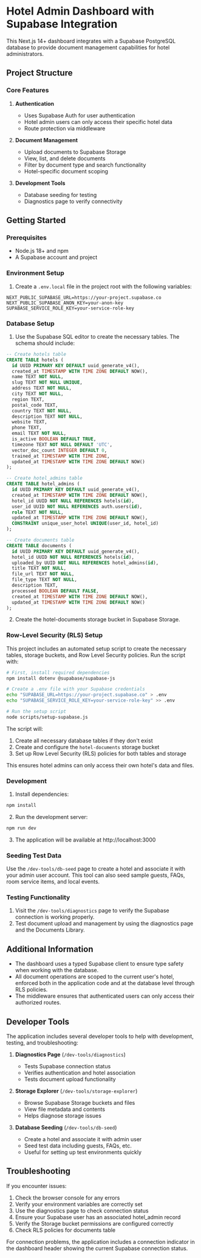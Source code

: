 # Hotel Admin Dashboard with Supabase Integration

This Next.js 14+ dashboard integrates with a Supabase PostgreSQL database to provide document management capabilities for hotel administrators.

## Project Structure

### Core Features

1. **Authentication**
   - Uses Supabase Auth for user authentication
   - Hotel admin users can only access their specific hotel data
   - Route protection via middleware

2. **Document Management**
   - Upload documents to Supabase Storage
   - View, list, and delete documents
   - Filter by document type and search functionality
   - Hotel-specific document scoping

3. **Development Tools**
   - Database seeding for testing
   - Diagnostics page to verify connectivity

## Getting Started

### Prerequisites

- Node.js 18+ and npm
- A Supabase account and project

### Environment Setup

1. Create a `.env.local` file in the project root with the following variables:

```
NEXT_PUBLIC_SUPABASE_URL=https://your-project.supabase.co
NEXT_PUBLIC_SUPABASE_ANON_KEY=your-anon-key
SUPABASE_SERVICE_ROLE_KEY=your-service-role-key
```

### Database Setup

1. Use the Supabase SQL editor to create the necessary tables. The schema should include:

```sql
-- Create hotels table
CREATE TABLE hotels (
  id UUID PRIMARY KEY DEFAULT uuid_generate_v4(),
  created_at TIMESTAMP WITH TIME ZONE DEFAULT NOW(),
  name TEXT NOT NULL,
  slug TEXT NOT NULL UNIQUE,
  address TEXT NOT NULL,
  city TEXT NOT NULL,
  region TEXT,
  postal_code TEXT,
  country TEXT NOT NULL,
  description TEXT NOT NULL,
  website TEXT,
  phone TEXT,
  email TEXT NOT NULL,
  is_active BOOLEAN DEFAULT TRUE,
  timezone TEXT NOT NULL DEFAULT 'UTC',
  vector_doc_count INTEGER DEFAULT 0,
  trained_at TIMESTAMP WITH TIME ZONE,
  updated_at TIMESTAMP WITH TIME ZONE DEFAULT NOW()
);

-- Create hotel_admins table
CREATE TABLE hotel_admins (
  id UUID PRIMARY KEY DEFAULT uuid_generate_v4(),
  created_at TIMESTAMP WITH TIME ZONE DEFAULT NOW(),
  hotel_id UUID NOT NULL REFERENCES hotels(id),
  user_id UUID NOT NULL REFERENCES auth.users(id),
  role TEXT NOT NULL,
  updated_at TIMESTAMP WITH TIME ZONE DEFAULT NOW(),
  CONSTRAINT unique_user_hotel UNIQUE(user_id, hotel_id)
);

-- Create documents table
CREATE TABLE documents (
  id UUID PRIMARY KEY DEFAULT uuid_generate_v4(),
  hotel_id UUID NOT NULL REFERENCES hotels(id),
  uploaded_by UUID NOT NULL REFERENCES hotel_admins(id),
  title TEXT NOT NULL,
  file_url TEXT NOT NULL,
  file_type TEXT NOT NULL,
  description TEXT,
  processed BOOLEAN DEFAULT FALSE,
  created_at TIMESTAMP WITH TIME ZONE DEFAULT NOW(),
  updated_at TIMESTAMP WITH TIME ZONE DEFAULT NOW()
);
```

2. Create the hotel-documents storage bucket in Supabase Storage.

### Row-Level Security (RLS) Setup

This project includes an automated setup script to create the necessary tables, storage buckets, and Row Level Security policies. Run the script with:

```bash
# First, install required dependencies
npm install dotenv @supabase/supabase-js

# Create a .env file with your Supabase credentials
echo "SUPABASE_URL=https://your-project.supabase.co" > .env
echo "SUPABASE_SERVICE_ROLE_KEY=your-service-role-key" >> .env

# Run the setup script
node scripts/setup-supabase.js
```

The script will:
1. Create all necessary database tables if they don't exist
2. Create and configure the `hotel-documents` storage bucket
3. Set up Row Level Security (RLS) policies for both tables and storage

This ensures hotel admins can only access their own hotel's data and files.

### Development

1. Install dependencies:
```bash
npm install
```

2. Run the development server:
```bash
npm run dev
```

3. The application will be available at http://localhost:3000

### Seeding Test Data

Use the `/dev-tools/db-seed` page to create a hotel and associate it with your admin user account. This tool can also seed sample guests, FAQs, room service items, and local events.

### Testing Functionality

1. Visit the `/dev-tools/diagnostics` page to verify the Supabase connection is working properly.
2. Test document upload and management by using the diagnostics page and the Documents Library.

## Additional Information

- The dashboard uses a typed Supabase client to ensure type safety when working with the database.
- All document operations are scoped to the current user's hotel, enforced both in the application code and at the database level through RLS policies.
- The middleware ensures that authenticated users can only access their authorized routes.

## Developer Tools

The application includes several developer tools to help with development, testing, and troubleshooting:

1. **Diagnostics Page** (`/dev-tools/diagnostics`)
   - Tests Supabase connection status
   - Verifies authentication and hotel association
   - Tests document upload functionality

2. **Storage Explorer** (`/dev-tools/storage-explorer`)
   - Browse Supabase Storage buckets and files
   - View file metadata and contents
   - Helps diagnose storage issues

3. **Database Seeding** (`/dev-tools/db-seed`)
   - Create a hotel and associate it with admin user
   - Seed test data including guests, FAQs, etc.
   - Useful for setting up test environments quickly

## Troubleshooting

If you encounter issues:

1. Check the browser console for any errors
2. Verify your environment variables are correctly set
3. Use the diagnostics page to check connection status
4. Ensure your Supabase user has an associated hotel_admin record
5. Verify the Storage bucket permissions are configured correctly
6. Check RLS policies for documents table

For connection problems, the application includes a connection indicator in the dashboard header showing the current Supabase connection status.
